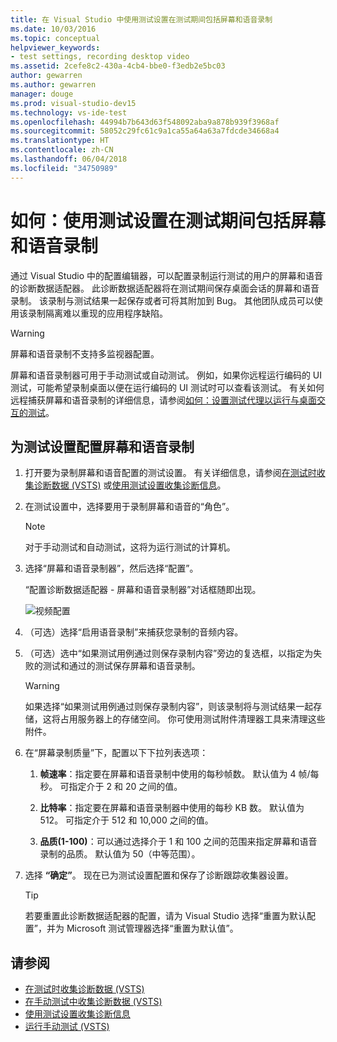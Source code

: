 ```yaml
---
title: 在 Visual Studio 中使用测试设置在测试期间包括屏幕和语音录制
ms.date: 10/03/2016
ms.topic: conceptual
helpviewer_keywords:
- test settings, recording desktop video
ms.assetid: 2cefe8c2-430a-4cb4-bbe0-f3edb2e5bc03
author: gewarren
ms.author: gewarren
manager: douge
ms.prod: visual-studio-dev15
ms.technology: vs-ide-test
ms.openlocfilehash: 44994b7b643d63f548092aba9a878b939f3968af
ms.sourcegitcommit: 58052c29fc61c9a1ca55a64a63a7fdcde34668a4
ms.translationtype: HT
ms.contentlocale: zh-CN
ms.lasthandoff: 06/04/2018
ms.locfileid: "34750989"
---
```

# <a name="how-to-include-recordings-of-the-screen-and-voice-during-tests-using-test-settings"></a>如何：使用测试设置在测试期间包括屏幕和语音录制

通过 Visual Studio 中的配置编辑器，可以配置录制运行测试的用户的屏幕和语音的诊断数据适配器。 此诊断数据适配器将在测试期间保存桌面会话的屏幕和语音录制。 该录制与测试结果一起保存或者可将其附加到 Bug。 其他团队成员可以使用该录制隔离难以重现的应用程序缺陷。

> [!WARNING]
> 屏幕和语音录制不支持多监视器配置。

屏幕和语音录制器可用于手动测试或自动测试。 例如，如果你远程运行编码的 UI 测试，可能希望录制桌面以便在运行编码的 UI 测试时可以查看该测试。 有关如何远程捕获屏幕和语音录制的详细信息，请参阅[如何：设置测试代理以运行与桌面交互的测试](../test/how-to-set-up-your-test-agent-to-run-tests-that-interact-with-the-desktop.md)。

## <a name="to-configure-screen-and-voice-recording-for-your-test-settings"></a>为测试设置配置屏幕和语音录制

1.  打开要为录制屏幕和语音配置的测试设置。 有关详细信息，请参阅[在测试时收集诊断数据 (VSTS)](/vsts/manual-test/collect-diagnostic-data) 或[使用测试设置收集诊断信息](../test/collect-diagnostic-information-using-test-settings.md)。

2.  在测试设置中，选择要用于录制屏幕和语音的“角色”。

    > [!NOTE]
    > 对于手动测试和自动测试，这将为运行测试的计算机。

3.  选择“屏幕和语音录制器”，然后选择“配置”。

     “配置诊断数据适配器 - 屏幕和语音录制器”对话框随即出现。

     ![视频配置](../test/media/testsettingvideoconfiggdr.png)

4.  （可选）选择“启用语音录制”来捕获您录制的音频内容。

5.  （可选）选中“如果测试用例通过则保存录制内容”旁边的复选框，以指定为失败的测试和通过的测试保存屏幕和语音录制。

    > [!WARNING]
    > 如果选择“如果测试用例通过则保存录制内容”，则该录制将与测试结果一起存储，这将占用服务器上的存储空间。 你可使用测试附件清理器工具来清理这些附件。

6.  在“屏幕录制质量”下，配置以下下拉列表选项：

    1.  **帧速率**：指定要在屏幕和语音录制中使用的每秒帧数。 默认值为 4 帧/每秒。 可指定介于 2 和 20 之间的值。

    2.  **比特率**：指定要在屏幕和语音录制器中使用的每秒 KB 数。 默认值为 512。 可指定介于 512 和 10,000 之间的值。

    3.  **品质(1-100)**：可以通过选择介于 1 和 100 之间的范围来指定屏幕和语音录制的品质。 默认值为 50（中等范围）。

7.  选择 **“确定”**。 现在已为测试设置配置和保存了诊断跟踪收集器设置。

    > [!TIP]
    > 若要重置此诊断数据适配器的配置，请为 Visual Studio 选择“重置为默认配置”，并为 Microsoft 测试管理器选择“重置为默认值”。

## <a name="see-also"></a>请参阅

- [在测试时收集诊断数据 (VSTS)](/vsts/manual-test/collect-diagnostic-data)
- [在手动测试中收集诊断数据 (VSTS)](/vsts/manual-test/mtm/collect-more-diagnostic-data-in-manual-tests)
- [使用测试设置收集诊断信息](../test/collect-diagnostic-information-using-test-settings.md)
- [运行手动测试 (VSTS)](/vsts/manual-test/getting-started/run-manual-tests)